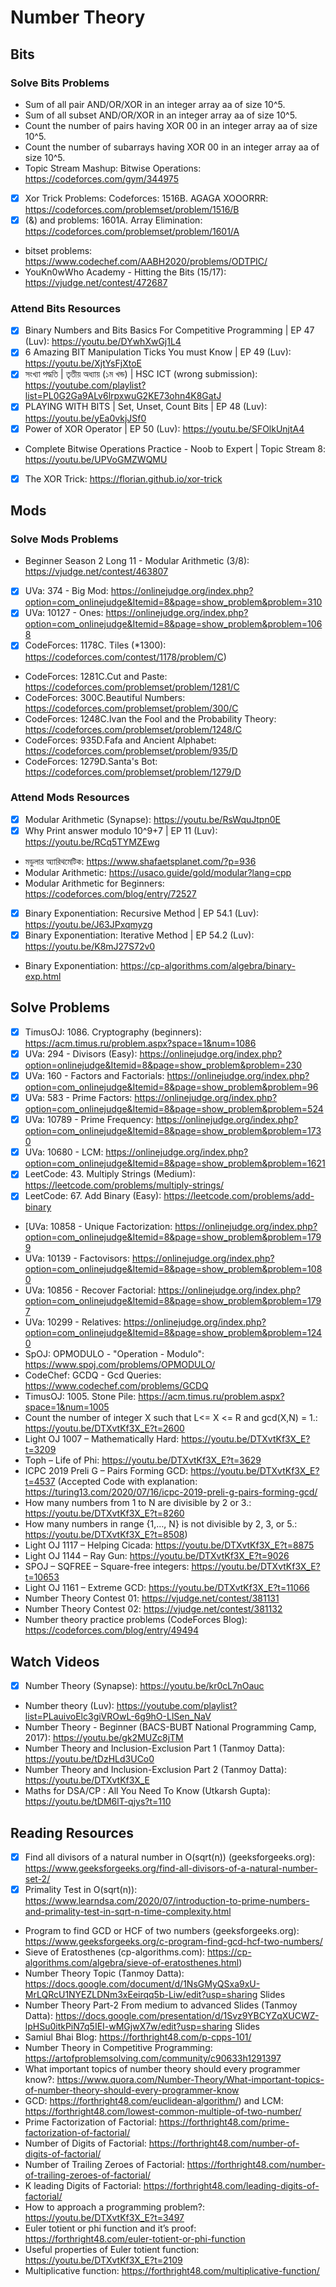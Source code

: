 # Number Theory

## Bits

### Solve Bits Problems

- Sum of all pair AND/OR/XOR in an integer array aa of size 10^5.
- Sum of all subset AND/OR/XOR in an integer array aa of size 10^5.
- Count the number of pairs having XOR 00 in an integer array aa of size 10^5.
- Count the number of subarrays having XOR 00 in an integer array aa of size 10^5.
- Topic Stream Mashup: Bitwise Operations: https://codeforces.com/gym/344975
- [x] Xor Trick Problems: Codeforces: 1516B. AGAGA XOOORRR: https://codeforces.com/problemset/problem/1516/B
- [x] (&) and problems: 1601A. Array Elimination: https://codeforces.com/problemset/problem/1601/A
- bitset problems: https://www.codechef.com/AABH2020/problems/ODTPIC/
- YouKn0wWho Academy - Hitting the Bits (15/17): https://vjudge.net/contest/472687

### Attend Bits Resources

- [x] Binary Numbers and Bits Basics For Competitive Programming | EP 47 (Luv): https://youtu.be/DYwhXwGj1L4
- [x] 6 Amazing BIT Manipulation Ticks You must Know | EP 49 (Luv): https://youtu.be/XjtYsFjXtoE
- [x] সংখ্যা পদ্ধতি | তৃতীয় অধ্যায় (১ম খন্ড) | HSC ICT (wrong submission): https://youtube.com/playlist?list=PL0G2Ga9ALv6lrpxwuG2KE73ohn4K8GatJ
- [x] PLAYING WITH BITS | Set, Unset, Count Bits | EP 48 (Luv): https://youtu.be/yEa0vkjJSf0
- [x] Power of XOR Operator | EP 50 (Luv): https://youtu.be/SFOlkUnjtA4
- Complete Bitwise Operations Practice - Noob to Expert | Topic Stream 8: https://youtu.be/UPVoGMZWQMU
- [x] The XOR Trick: https://florian.github.io/xor-trick

## Mods

### Solve Mods Problems

- Beginner Season 2 Long 11 - Modular Arithmetic (3/8): https://vjudge.net/contest/463807
- [x] UVa: 374 - Big Mod: https://onlinejudge.org/index.php?option=com_onlinejudge&Itemid=8&page=show_problem&problem=310
- [x] UVa: 10127 - Ones: https://onlinejudge.org/index.php?option=com_onlinejudge&Itemid=8&page=show_problem&problem=1068
- [x] CodeForces: 1178C. Tiles (\*1300): https://codeforces.com/contest/1178/problem/C)
- CodeForces: 1281C.Cut and Paste: https://codeforces.com/problemset/problem/1281/C
- CodeForces: 300C.Beautiful Numbers: https://codeforces.com/problemset/problem/300/C
- CodeForces: 1248C.Ivan the Fool and the Probability Theory: https://codeforces.com/problemset/problem/1248/C
- CodeForces: 935D.Fafa and Ancient Alphabet: https://codeforces.com/problemset/problem/935/D
- CodeForces: 1279D.Santa's Bot: https://codeforces.com/problemset/problem/1279/D

### Attend Mods Resources

- [x] Modular Arithmetic (Synapse): https://youtu.be/RsWquJtpn0E
- [x] Why Print answer modulo 10^9+7 | EP 11 (Luv): https://youtu.be/RCq5TYMZEwg
- মডুলার অ্যারিথমেটিক: https://www.shafaetsplanet.com/?p=936
- Modular Arithmetic: https://usaco.guide/gold/modular?lang=cpp
- Modular Arithmetic for Beginners: https://codeforces.com/blog/entry/72527
- [x] Binary Exponentiation: Recursive Method | EP 54.1 (Luv): https://youtu.be/J63JPxqmyzg
- [x] Binary Exponentiation: Iterative Method | EP 54.2 (Luv): https://youtu.be/K8mJ27S72v0
- Binary Exponentiation: https://cp-algorithms.com/algebra/binary-exp.html

## Solve Problems

- [x] TimusOJ: 1086. Cryptography (beginners): https://acm.timus.ru/problem.aspx?space=1&num=1086
- [x] UVa: 294 - Divisors (Easy): https://onlinejudge.org/index.php?option=onlinejudge&Itemid=8&page=show_problem&problem=230
- [x] UVa: 160 - Factors and Factorials: https://onlinejudge.org/index.php?option=com_onlinejudge&Itemid=8&page=show_problem&problem=96
- [x] UVa: 583 - Prime Factors: https://onlinejudge.org/index.php?option=com_onlinejudge&Itemid=8&page=show_problem&problem=524
- [x] UVa: 10789 - Prime Frequency: https://onlinejudge.org/index.php?option=com_onlinejudge&Itemid=8&page=show_problem&problem=1730
- [x] UVa: 10680 - LCM: https://onlinejudge.org/index.php?option=com_onlinejudge&Itemid=8&page=show_problem&problem=1621
- [x] LeetCode: 43. Multiply Strings (Medium): https://leetcode.com/problems/multiply-strings/
- [x] LeetCode: 67. Add Binary (Easy): https://leetcode.com/problems/add-binary
- [UVa: 10858 - Unique Factorization: https://onlinejudge.org/index.php?option=com_onlinejudge&Itemid=8&page=show_problem&problem=1799
- UVa: 10139 - Factovisors: https://onlinejudge.org/index.php?option=com_onlinejudge&Itemid=8&page=show_problem&problem=1080
- UVa: 10856 - Recover Factorial: https://onlinejudge.org/index.php?option=com_onlinejudge&Itemid=8&page=show_problem&problem=1797
- UVa: 10299 - Relatives: https://onlinejudge.org/index.php?option=com_onlinejudge&Itemid=8&page=show_problem&problem=1240
- SpOJ: OPMODULO - "Operation - Modulo": https://www.spoj.com/problems/OPMODULO/
- CodeChef: GCDQ - Gcd Queries: https://www.codechef.com/problems/GCDQ
- TimusOJ: 1005. Stone Pile: https://acm.timus.ru/problem.aspx?space=1&num=1005
- Count the number of integer X such that L<= X <= R and gcd(X,N) = 1.: https://youtu.be/DTXvtKf3X_E?t=2600
- Light OJ 1007 – Mathematically Hard: https://youtu.be/DTXvtKf3X_E?t=3209
- Toph – Life of Phi: https://youtu.be/DTXvtKf3X_E?t=3629
- ICPC 2019 Preli G – Pairs Forming GCD: https://youtu.be/DTXvtKf3X_E?t=4537 (Accepted Code with explanation: https://turing13.com/2020/07/16/icpc-2019-preli-g-pairs-forming-gcd/
- How many numbers from 1 to N are divisible by 2 or 3.: https://youtu.be/DTXvtKf3X_E?t=8260
- How many numbers in range {1,…, N} is not divisible by 2, 3, or 5.: https://youtu.be/DTXvtKf3X_E?t=8508)
- Light OJ 1117 – Helping Cicada: https://youtu.be/DTXvtKf3X_E?t=8875
- Light OJ 1144 – Ray Gun: https://youtu.be/DTXvtKf3X_E?t=9026
- SPOJ – SQFREE – Square-free integers: https://youtu.be/DTXvtKf3X_E?t=10653
- Light OJ 1161 – Extreme GCD: https://youtu.be/DTXvtKf3X_E?t=11066
- Number Theory Contest 01: https://vjudge.net/contest/381131
- Number Theory Contest 02: https://vjudge.net/contest/381132
- Number theory practice problems (CodeForces Blog): https://codeforces.com/blog/entry/49494

## Watch Videos

- [x] Number Theory (Synapse): https://youtu.be/kr0cL7nOauc
- Number theory (Luv): https://youtube.com/playlist?list=PLauivoElc3giVROwL-6g9hO-LlSen_NaV
- Number Theory - Beginner (BACS-BUBT National Programming Camp, 2017): https://youtu.be/gk2MUZc8jTM
- Number Theory and Inclusion-Exclusion Part 1 (Tanmoy Datta): https://youtu.be/tDzHLd3UCo0
- Number Theory and Inclusion-Exclusion Part 2 (Tanmoy Datta): https://youtu.be/DTXvtKf3X_E
- Maths for DSA/CP : All You Need To Know (Utkarsh Gupta): https://youtu.be/tDM6lT-qjys?t=110

## Reading Resources

- [x] Find all divisors of a natural number in O(sqrt(n)) (geeksforgeeks.org): https://www.geeksforgeeks.org/find-all-divisors-of-a-natural-number-set-2/
- [x] Primality Test in O(sqrt(n)): https://www.learndsa.com/2020/07/introduction-to-prime-numbers-and-primality-test-in-sqrt-n-time-complexity.html
- Program to find GCD or HCF of two numbers (geeksforgeeks.org): https://www.geeksforgeeks.org/c-program-find-gcd-hcf-two-numbers/
- Sieve of Eratosthenes (cp-algorithms.com): https://cp-algorithms.com/algebra/sieve-of-eratosthenes.html)
- Number Theory Topic (Tanmoy Datta): https://docs.google.com/document/d/1NsGMyQSxa9xU-MrLQRcU1NYEZLDNm3xEeirqq5b-Liw/edit?usp=sharing Slides
- Number Theory Part-2 From medium to advanced Slides (Tanmoy Datta): https://docs.google.com/presentation/d/1Svz9YBCYZqXUCWZ-lpHSu0itkPiN7q5IEI-wMGjwX7w/edit?usp=sharing Slides
- Samiul Bhai Blog: https://forthright48.com/p-cpps-101/
- Number Theory in Competitive Programming: https://artofproblemsolving.com/community/c90633h1291397
- What important topics of number theory should every programmer know?: https://www.quora.com/Number-Theory/What-important-topics-of-number-theory-should-every-programmer-know
- GCD: https://forthright48.com/euclidean-algorithm/) and LCM: https://forthright48.com/lowest-common-multiple-of-two-number/
- Prime Factorization of Factorial: https://forthright48.com/prime-factorization-of-factorial/
- Number of Digits of Factorial: https://forthright48.com/number-of-digits-of-factorial/
- Number of Trailing Zeroes of Factorial: https://forthright48.com/number-of-trailing-zeroes-of-factorial/
- K leading Digits of Factorial: https://forthright48.com/leading-digits-of-factorial/
- How to approach a programming problem?: https://youtu.be/DTXvtKf3X_E?t=3497
- Euler totient or phi function and it’s proof: https://forthright48.com/euler-totient-or-phi-function
- Useful properties of Euler totient function: https://youtu.be/DTXvtKf3X_E?t=2109
- Multiplicative function: https://forthright48.com/multiplicative-function/
